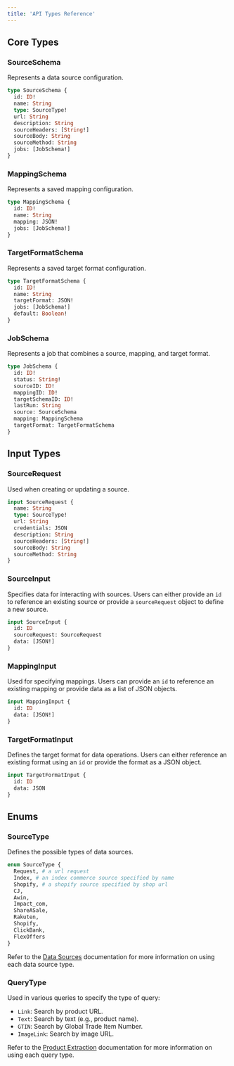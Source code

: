 ```yaml
---
title: 'API Types Reference'
---
```


## Core Types

### SourceSchema
Represents a data source configuration.

```graphql
type SourceSchema {
  id: ID!
  name: String
  type: SourceType!
  url: String
  description: String
  sourceHeaders: [String!]
  sourceBody: String
  sourceMethod: String
  jobs: [JobSchema!]
}
```

### MappingSchema
Represents a saved mapping configuration.

```graphql
type MappingSchema {
  id: ID!
  name: String
  mapping: JSON!
  jobs: [JobSchema!]
}
```

### TargetFormatSchema
Represents a saved target format configuration.

```graphql
type TargetFormatSchema {
  id: ID!
  name: String
  targetFormat: JSON!
  jobs: [JobSchema!]
  default: Boolean!
}
```

### JobSchema
Represents a job that combines a source, mapping, and target format.

```graphql
type JobSchema {
  id: ID!
  status: String!
  sourceID: ID!
  mappingID: ID!
  targetSchemaID: ID!
  lastRun: String
  source: SourceSchema
  mapping: MappingSchema
  targetFormat: TargetFormatSchema
}
```

## Input Types

### SourceRequest
Used when creating or updating a source.

```graphql
input SourceRequest {
  name: String
  type: SourceType!
  url: String
  credentials: JSON
  description: String
  sourceHeaders: [String!]
  sourceBody: String
  sourceMethod: String
}
```

### SourceInput
Specifies data for interacting with sources. Users can either provide an `id` to reference an existing source or provide a `sourceRequest` object to define a new source.

```graphql
input SourceInput {
  id: ID
  sourceRequest: SourceRequest
  data: [JSON!]
}
```

### MappingInput
Used for specifying mappings. Users can provide an `id` to reference an existing mapping or provide data as a list of JSON objects.

```graphql
input MappingInput {
  id: ID
  data: [JSON!]
}
```

### TargetFormatInput
Defines the target format for data operations. Users can either reference an existing format using an `id` or provide the format as a JSON object.

```graphql
input TargetFormatInput {
  id: ID
  data: JSON
}
```

## Enums

### SourceType
Defines the possible types of data sources.

```graphql
enum SourceType {
  Request, # a url request
  Index, # an index commerce source specified by name
  Shopify, # a shopify source specified by shop url
  CJ,
  Awin, 
  Impact_com, 
  ShareASale, 
  Rakuten, 
  Shopify,
  ClickBank,
  FlexOffers
}
```

Refer to the [Data Sources](./sources) documentation for more information on using each data source type.

### QueryType

Used in various queries to specify the type of query:

- `Link`: Search by product URL.
- `Text`: Search by text (e.g., product name).
- `GTIN`: Search by Global Trade Item Number.
- `ImageLink`: Search by image URL.

Refer to the [Product Extraction](./extract) documentation for more information on using each query type.